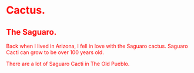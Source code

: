 <head>
	<style>
	body {
		color: red;
	}
	</style>
</head>

<body>
<h1>Cactus.</h1>
<h2>The Saguaro.</h2>
<p>Back when I lived in Arizona, I fell in love with the Saguaro cactus. Saguaro Cacti can grow to be over 100 years old.</p>
<p>There are a lot of Saguaro Cacti in The Old Pueblo.</p>
</body>